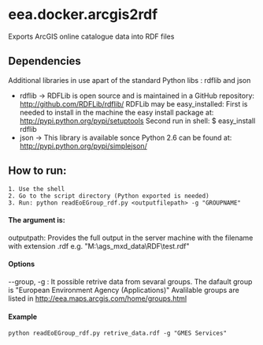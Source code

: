 # eea.docker.arcgis2rdf

Exports ArcGIS online catalogue data into RDF files

## Dependencies

Additional libraries in use apart of the standard Python libs : rdflib and json

 * rdflib ->
    RDFLib is open source and is maintained in a GitHub repository:
    http://github.com/RDFLib/rdflib/
    RDFLib may be easy_installed:
       First is needed to install in the machine
       the easy install package at: http://pypi.python.org/pypi/setuptools
       Second run in shell:  $ easy_install rdflib
 * json ->
     This library is available sonce Python 2.6 can be found at: http://pypi.python.org/pypi/simplejson/

## How to run:
    1. Use the shell
    2. Go to the script directory (Python exported is needed)
    3. Run: python readEoEGroup_rdf.py <outputfilepath> -g "GROUPNAME"

#### The argument is:
   outputpath: Provides the full output in the server machine with the filename with extension .rdf
   e.g. "M:\ags_mxd_data\RDF\test.rdf"

#### Options
   --group, -g : It possible retrive data from sevaral groups.
        The dafault group is "European Environment Agency (Applications)"
        Avalilable groups are listed in http://eea.maps.arcgis.com/home/groups.html

#### Example
    python readEoEGroup_rdf.py retrive_data.rdf -g "GMES Services"

